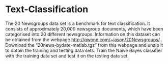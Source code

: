 # Text-Classification

The 20 Newsgroups data set is a benchmark for text classification. 
It consists of approximately 20,000 newsgroup documents, which have been categorised into 20 different newsgroups. 
Information on this dataset can be obtained from the webpage http://qwone.com/~jason/20Newsgroups/ . 
Download the “20news-bydate-matlab.tgz” from this webpage and unzip it to obtain the training and testing data sets. 
Train the Naïve Bayes classifier with the training data set and test it on the testing data set.
